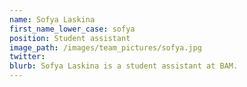 ```yaml
---
name: Sofya Laskina
first_name_lower_case: sofya
position: Student assistant
image_path: /images/team_pictures/sofya.jpg
twitter: 
blurb: Sofya Laskina is a student assistant at BAM.
---
```


